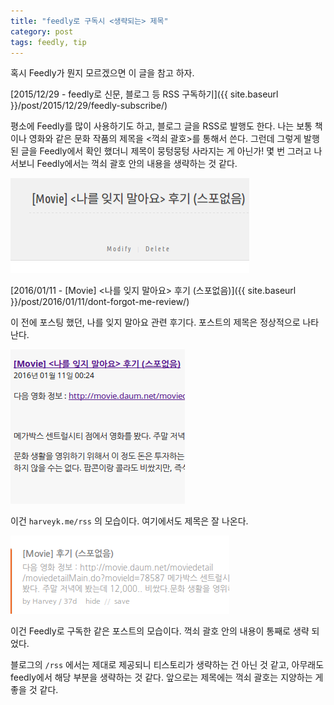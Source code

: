 ```yaml
---
title: "feedly로 구독시 <생략되는> 제목"
category: post
tags: feedly, tip
---
```


혹시 Feedly가 뭔지 모르겠으면 이 글을 참고 하자.


[2015/12/29 - feedly로 신문, 블로그 등 RSS 구독하기]({{ site.baseurl }}/post/2015/12/29/feedly-subscribe/)

평소에 Feedly를 많이 사용하기도 하고, 블로그 글을 RSS로 발행도 한다. 나는 보통 책이나 영화와 같은 문화 작품의 제목을 <꺽쇠 괄호>를 통해서 쓴다. 그런데 그렇게 발행된 글을 Feedly에서 확인 했더니 제목이 뭉텅뭉텅 사라지는 게 아닌가! 몇 번 그러고 나서보니 Feedly에서는 꺽쇠 괄호 안의 내용을 생략하는 것 같다.

![블로그 제목](/images/2016-02-18/feedly01.png)

[2016/01/11 - \[Movie\] \<나를 잊지 말아요\> 후기 \(스포없음\)]({{ site.baseurl }}/post/2016/01/11/dont-forgot-me-review/)


이 전에 포스팅 했던, 나를 잊지 말아요 관련 후기다. 포스트의 제목은 정상적으로 나타난다.

![rss 내용](/images/2016-02-18/feedly02.png)

이건 `harveyk.me/rss` 의 모습이다. 여기에서도 제목은 잘 나온다.

![feedly 내용](/images/2016-02-18/feedly03.png)


이건 Feedly로 구독한 같은 포스트의 모습이다. 꺽쇠 괄호 안의 내용이 통째로 생략 되었다.

블로그의 `/rss` 에서는 제대로 제공되니 티스토리가 생략하는 건 아닌 것 같고, 아무래도 feedly에서 해당 부분을 생략하는 것 같다. 앞으로는 제목에는 꺽쇠 괄호는 지양하는 게 좋을 것 같다.
